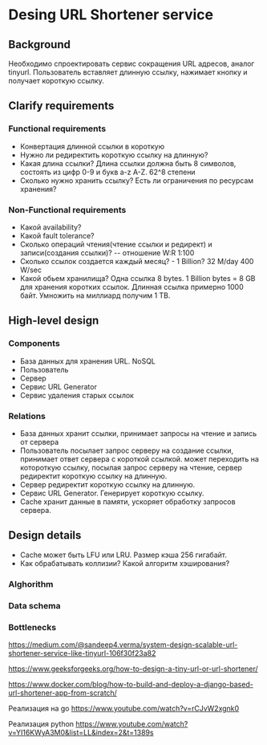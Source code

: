# Desing URL Shortener service

## Background

Необходимо спроектировать сервис сокращения URL адресов, аналог tinyurl.
Пользователь вставляет длинную ссылку, нажимает кнопку и получает короткую
ссылку.

## Clarify requirements

### Functional requirements

- Конвертация длинной ссылки в короткую
- Нужно ли редиректить короткую ссылку на длинную?
- Какая длина ссылки? Длина ссылки должна быть 8 символов, состоять из цифр 0-9
  и букв a-z A-Z. 62^8 степени
- Сколько нужно хранить ссылку? Есть ли ограничения по ресурсам хранения?

### Non-Functional requirements

- Какой availability?
- Какой fault tolerance?
- Cколько операций чтения(чтение ссылки и редирект) и записи(создания ссылки)?
  -- отношение W:R 1:100
- Сколько ссылок создается каждый месяц? - 1 Billion? 32 M/day 400 W/sec
- Какой обьем хранилища? Одна ссылка 8 bytes. 1 Billion bytes = 8 GB для
  хранения коротких ссылок. Длинная ссылка примерно 1000 байт. Умножить на
  миллиард получим 1 TB.

## High-level design

### Components

- База данных для хранения URL. NoSQL
- Пользователь
- Сервер
- Сервис URL Generator
- Сервис удаления старых ссылок

### Relations

- База данных хранит ссылки, принимает запросы на чтение и запись от сервера
- Пользователь посылает запрос серверу на создание ссылки, принимает ответ
  сервера с короткой ссылкой. может переходить на котороткую ссылку, посылая
  запрос серверу на чтение, сервер редиректит короткую ссылку на длинную.
- Сервер редиректит короткую ссылку на длинную.
- Сервис URL Generator. Генерирует короткую ссылку.
- Cache хранит данные в памяти, ускоряет обработку запросов сервера.

## Design details

- Cache может быть LFU или LRU. Размер кэша 256 гигабайт.
- Как обрабатывать коллизии? Какой алгоритм хэширования?

### Alghorithm

### Data schema

### Bottlenecks

https://medium.com/@sandeep4.verma/system-design-scalable-url-shortener-service-like-tinyurl-106f30f23a82

https://www.geeksforgeeks.org/how-to-design-a-tiny-url-or-url-shortener/

https://www.docker.com/blog/how-to-build-and-deploy-a-django-based-url-shortener-app-from-scratch/

Реализация на go https://www.youtube.com/watch?v=rCJvW2xgnk0

Реализация python
https://www.youtube.com/watch?v=YI16KWyA3M0&list=LL&index=2&t=1389s
